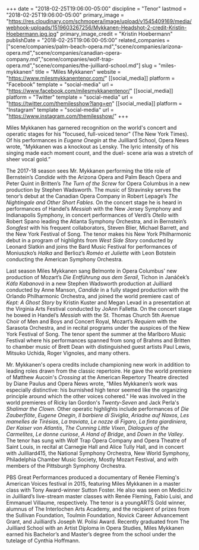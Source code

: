 +++
date = "2018-02-25T19:06:00-05:00"
discipline = "Tenor"
lastmod = "2018-02-25T19:06:00-05:00"
primary_image = "https://res.cloudinary.com/schmopera/image/upload/v1545409169/media/webhook-uploads/1519603267256/Mykkanen-Headshot-2-credit-Kristin-Hoebermann.jpg.jpg"
primary_image_credit = "Kristin Hoebermann"
publishDate = "2018-02-25T19:06:00-05:00"
related_companies = ["scene/companies/palm-beach-opera.md","scene/companies/arizona-opera.md","scene/companies/canadian-opera-company.md","scene/companies/wolf-trap-opera.md","scene/companies/the-juilliard-school.md"]
slug = "miles-mykkanen"
title = "Miles Mykkanen"
website = "https://www.milesmykkanentenor.com/"
[[social_media]]
platform = "Facebook"
template = "social-media"
url = "https://www.facebook.com/milesmykkanentenor/"
[[social_media]]
platform = "Twitter"
template = "social-media"
url = "https://twitter.com/themilesshow?lang=en"
[[social_media]]
platform = "Instagram"
template = "social-media"
url = "https://www.instagram.com/themilesshow/"
+++

Miles Mykkanen has garnered recognition on the world's concert and operatic stages for his "focused, full-voiced tenor" (The New York Times).  Of his performances in *Eugene Onegin* at the Juilliard School, Opera News wrote, "Mykkanen was a knockout as Lensky. The lyric intensity of his singing made each moment count, and the duel- scene aria was a stretch of sheer vocal gold.”

The 2017-18 season sees Mr. Mykkanen performing the title role of Bernstein’s *Candide* with the Arizona Opera and Palm Beach Opera and Peter Quint in Britten’s *The Turn of the Screw* for Opera Columbus in a new production by Stephen Wadsworth.  The music of Stravinsky serves the tenor’s debut at the Canadian Opera Company in Robert Lepage’s *The Nightingale and Other Short Fables*.  On the concert stage he is heard in performances of Handel’s *Messiah* with the New Jersey Symphony and Indianapolis Symphony, in concert performances of Verdi’s *Otello* with Robert Spano leading the Atlanta Symphony Orchestra, and in Bernstein’s *Songfest* with his frequent collaborators, Steven Blier, Michael Barrett, and the New York Festival of Song.  The tenor makes his New York Philharmonic debut in a program of highlights from *West Side Story* conducted by Leonard Slatkin and joins the Bard Music Festival for performances of Moniuszko’s *Halka* and Berlioz’s *Roméo et Juliette* with Leon Botstein conducting the American Symphony Orchestra.

Last season Miles Mykkanen sang Belmonte in Opera Columbus' new production of Mozart’s *Die Entführung aus dem Serail*, Tichon in Janáček’s *Káťa Kabanová* in a new Stephen Wadsworth production at Juilliard conducted by Anne Manson, *Candide* in a fully staged production with the Orlando Philharmonic Orchestra, and joined the world premiere cast of *Kept: A Ghost Story* by Kristin Kuster and Megan Levad in a presentation at the Virginia Arts Festival conducted by JoAnn Falletta.  On the concert stage he bowed in Handel’s *Messiah* with the St. Thomas Church 5th Avenue Choir of Men and Boys and Concert Royal, Mozart’s *Requiem* with the Sarasota Orchestra, and in recital programs under the auspices of the New York Festival of Song.  The tenor spent the summer at the Marlboro Music Festival where his performances spanned from song of Brahms and Britten to chamber music of Brett Dean with distinguished guest artists Paul Lewis, Mitsuko Uchida, Roger Vignoles, and many others.

Mr. Mykkanen's opera credits include championing new work in addition to leading roles drawn from the classic repertoire.  He gave the world premiere of Matthew Aucoin's *Crossing* at the American Repertory Theatre directed by Diane Paulus and Opera News wrote, "Miles Mykkanen’s work was especially distinctive: his burnished high tenor seemed like the organizing principle around which the other voices cohered."  He was involved in the world premieres of Ricky Ian Gordon's *Twenty-Seven* and Jack Perla's *Shalimar the Clown*.  Other operatic highlights include performances of *Die Zauberflöte*, *Eugene Onegin*, *Il barbiere di Siviglia*, *Ariadne auf Naxos*, *Les mamelles de Tirésias*, *La traviata*, *Le nozze di Figaro*, *La finta giardiniera*, *Der Kaiser von Atlantis*, *The Cunning Little Vixen*, *Dialogues of the Carmelites*, *Le donne curiose*, *A Hand of Bridge*, and *Down in the Valley*.  The tenor has sung with Wolf Trap Opera Company and Opera Theatre of Saint Louis, in recital at Carnegie Hall and Alice Tully Hall,  and in concert with Juilliard415, the National Symphony Orchestra, New World Symphony, Philadelphia Chamber Music Society, Mostly Mozart Festival, and with members of the Pittsburgh Symphony Orchestra.

PBS Great Performances produced a documentary of Renée Fleming's American Voices festival in 2015, featuring Miles Mykkanen in a master class with Tony Award-winner Sutton Foster.  He also was seen on Medici.tv in Juilliard’s live-stream master classes with Renée Fleming, Fabio Luisi, and Emmanuel Villaume, respectively.  The tenor is a youngARTS Gold winner, alumnus of The Interlochen Arts Academy, and the recipient of prizes from the Sullivan Foundation, Toulmin Foundation, Novick Career Advancement Grant, and Juilliard’s Joseph W. Polisi Award.  Recently graduated from The Juilliard School with an Artist Diploma in Opera Studies, Miles Mykkanen earned his Bachelor’s and Master’s degree from the school under the tutelage of Cynthia Hoffmann. 
